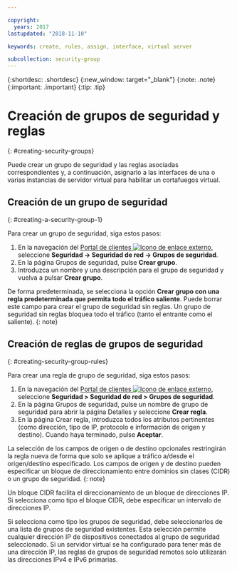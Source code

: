 ```yaml
---

copyright:
  years: 2017
lastupdated: "2018-11-10"

keywords: create, rules, assign, interface, virtual server

subcollection: security-group
---
```


{:shortdesc: .shortdesc}
{:new_window: target="_blank"}
{:note: .note}
{:important: .important}
{:tip: .tip}


# Creación de grupos de seguridad y reglas
{: #creating-security-groups}

Puede crear un grupo de seguridad y las reglas asociadas correspondientes y, a continuación, asignarlo a las interfaces de una o varias instancias de servidor virtual para habilitar un cortafuegos virtual.

## Creación de un grupo de seguridad
{: #creating-a-security-group-1}

Para crear un grupo de seguridad, siga estos pasos:

1. En la navegación del [Portal de clientes ![Icono de enlace externo](../../icons/launch-glyph.svg "Icono de enlace externo")](https://control.softlayer.com/), seleccione **Seguridad -> Seguridad de red -> Grupos de seguridad**.
2. En la página Grupos de seguridad, pulse **Crear grupo**.
3. Introduzca un nombre y una descripción para el grupo de seguridad y vuelva a pulsar **Crear grupo**.

De forma predeterminada, se selecciona la opción **Crear grupo con una regla predeterminada que permita todo el tráfico saliente**. Puede borrar este campo para crear el grupo de seguridad sin reglas. Un grupo de seguridad sin reglas bloquea todo el tráfico (tanto el entrante como el saliente).
{: note}

## Creación de reglas de grupos de seguridad
{: #creating-security-group-rules}

Para crear una regla de grupo de seguridad, siga estos pasos:

1. En la navegación del [Portal de clientes ![Icono de enlace externo](../../icons/launch-glyph.svg "Icono de enlace externo")](https://control.softlayer.com/), seleccione **Seguridad > Seguridad de red > Grupos de seguridad**.
2. En la página Grupos de seguridad, pulse un nombre de grupo de seguridad para abrir la página Detalles y seleccione **Crear regla**.
3. En la página Crear regla, introduzca todos los atributos pertinentes (como dirección, tipo de IP, protocolo e información de origen y destino). Cuando haya terminado, pulse **Aceptar**.

La selección de los campos de origen o de destino opcionales restringirán la regla nueva de forma que solo se aplique a tráfico a/desde el origen/destino especificado. Los campos de origen y de destino pueden especificar un bloque de direccionamiento entre dominios sin clases (CIDR) o un grupo de seguridad.
{: note}

Un bloque CIDR facilita el direccionamiento de un bloque de direcciones IP.  Si selecciona como tipo el bloque CIDR, debe especificar un intervalo de direcciones IP.

Si selecciona como tipo los grupos de seguridad, debe seleccionarlos de una lista de grupos de seguridad existentes. Esta selección permite cualquier dirección IP de dispositivos conectados al grupo de seguridad seleccionado. Si un servidor virtual se ha configurado para tener más de una dirección IP, las reglas de grupos de seguridad remotos solo utilizarán las direcciones IPv4 e IPv6 primarias.

